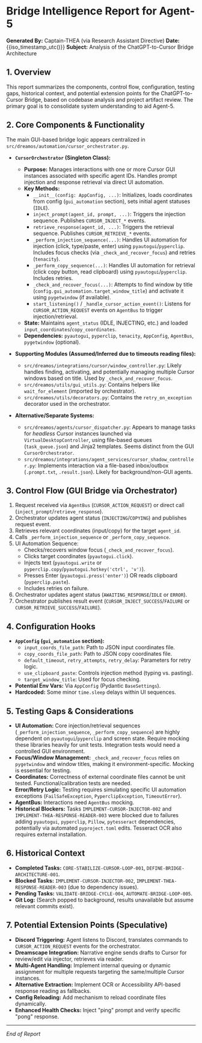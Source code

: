 # Bridge Intelligence Report for Agent-5

**Generated By:** Captain-THEA (via Research Assistant Directive)
**Date:** {{iso_timestamp_utc()}}
**Subject:** Analysis of the ChatGPT-to-Cursor Bridge Architecture

## 1. Overview

This report summarizes the components, control flow, configuration, testing gaps, historical context, and potential extension points for the ChatGPT-to-Cursor Bridge, based on codebase analysis and project artifact review. The primary goal is to consolidate system understanding to aid Agent-5.

## 2. Core Components & Functionality

The main GUI-based bridge logic appears centralized in `src/dreamos/automation/cursor_orchestrator.py`.

*   **`CursorOrchestrator` (Singleton Class):**
    *   **Purpose:** Manages interactions with one or more Cursor GUI instances associated with specific agent IDs. Handles prompt injection and response retrieval via direct UI automation.
    *   **Key Methods:**
        *   `__init__(config: AppConfig, ...)`: Initializes, loads coordinates from config (`gui_automation` section), sets initial agent statuses (`IDLE`).
        *   `inject_prompt(agent_id, prompt, ...)`: Triggers the injection sequence. Publishes `CURSOR_INJECT_*` events.
        *   `retrieve_response(agent_id, ...)`: Triggers the retrieval sequence. Publishes `CURSOR_RETRIEVE_*` events.
        *   `_perform_injection_sequence(...)`: Handles UI automation for injection (click, type/paste, enter) using `pyautogui`/`pyperclip`. Includes focus checks (via `_check_and_recover_focus`) and retries (`tenacity`).
        *   `_perform_copy_sequence(...)`: Handles UI automation for retrieval (click copy button, read clipboard) using `pyautogui`/`pyperclip`. Includes retries.
        *   `_check_and_recover_focus(...)`: Attempts to find window by title (`config.gui_automation.target_window_title`) and activate it using `pygetwindow` (if available).
        *   `start_listening()` / `_handle_cursor_action_event()`: Listens for `CURSOR_ACTION_REQUEST` events on `AgentBus` to trigger injection/retrieval.
    *   **State:** Maintains `agent_status` (IDLE, INJECTING, etc.) and loaded `input_coordinates`/`copy_coordinates`.
    *   **Dependencies:** `pyautogui`, `pyperclip`, `tenacity`, `AppConfig`, `AgentBus`, `pygetwindow` (optional).

*   **Supporting Modules (Assumed/Inferred due to timeouts reading files):**
    *   `src/dreamos/integrations/cursor/window_controller.py`: Likely handles finding, activating, and potentially managing multiple Cursor windows based on title. Used by `_check_and_recover_focus`.
    *   `src/dreamos/utils/gui_utils.py`: Contains helpers like `wait_for_element` (imported by orchestrator).
    *   `src/dreamos/utils/decorators.py`: Contains the `retry_on_exception` decorator used in the orchestrator.

*   **Alternative/Separate Systems:**
    *   `src/dreamos/agents/cursor_dispatcher.py`: Appears to manage tasks for *headless* Cursor instances launched via `VirtualDesktopController`, using file-based queues (`task_queue.json`) and Jinja2 templates. Seems distinct from the GUI `CursorOrchestrator`.
    *   `src/dreamos/integrations/agent_services/cursor_shadow_controller.py`: Implements interaction via a file-based inbox/outbox (`.prompt.txt`, `.result.json`). Likely for background/non-GUI agents.

## 3. Control Flow (GUI Bridge via Orchestrator)

1.  Request received via `AgentBus` (`CURSOR_ACTION_REQUEST`) or direct call (`inject_prompt`/`retrieve_response`).
2.  Orchestrator updates agent status (`INJECTING`/`COPYING`) and publishes request event.
3.  Retrieves relevant coordinates (input/copy) for the target `agent_id`.
4.  Calls `_perform_injection_sequence` or `_perform_copy_sequence`.
5.  UI Automation Sequence:
    *   Checks/recovers window focus (`_check_and_recover_focus`).
    *   Clicks target coordinates (`pyautogui.click`).
    *   Injects text (`pyautogui.write` or `pyperclip.copy`/`pyautogui.hotkey('ctrl', 'v')`).
    *   Presses Enter (`pyautogui.press('enter')`) OR reads clipboard (`pyperclip.paste`).
    *   Includes retries on failure.
6.  Orchestrator updates agent status (`AWAITING_RESPONSE`/`IDLE` or `ERROR`).
7.  Orchestrator publishes result event (`CURSOR_INJECT_SUCCESS`/`FAILURE` or `CURSOR_RETRIEVE_SUCCESS`/`FAILURE`).

## 4. Configuration Hooks

*   **`AppConfig` (`gui_automation` section):**
    *   `input_coords_file_path`: Path to JSON input coordinates file.
    *   `copy_coords_file_path`: Path to JSON copy coordinates file.
    *   `default_timeout`, `retry_attempts`, `retry_delay`: Parameters for retry logic.
    *   `use_clipboard_paste`: Controls injection method (typing vs. pasting).
    *   `target_window_title`: Used for focus checking.
*   **Potential Env Vars:** Via `AppConfig` (Pydantic `BaseSettings`).
*   **Hardcoded:** Some minor `time.sleep` delays within UI sequences.

## 5. Testing Gaps & Considerations

*   **UI Automation:** Core injection/retrieval sequences (`_perform_injection_sequence`, `_perform_copy_sequence`) are highly dependent on `pyautogui`/`pyperclip` and screen state. Require mocking these libraries heavily for unit tests. Integration tests would need a controlled GUI environment.
*   **Focus/Window Management:** `_check_and_recover_focus` relies on `pygetwindow` and window titles, making it environment-specific. Mocking is essential for testing.
*   **Coordinates:** Correctness of external coordinate files cannot be unit tested. Functional/calibration tests are needed.
*   **Error/Retry Logic:** Testing requires simulating specific UI automation exceptions (`FailSafeException`, `PyperclipException`, `TimeoutError`).
*   **AgentBus:** Interactions need `AgentBus` mocking.
*   **Historical Blockers:** Tasks `IMPLEMENT-CURSOR-INJECTOR-002` and `IMPLEMENT-THEA-RESPONSE-READER-003` were blocked due to failures adding `pyautogui`, `pyperclip`, `Pillow`, `pytesseract` dependencies, potentially via automated `pyproject.toml` edits. Tesseract OCR also requires external installation.

## 6. Historical Context

*   **Completed Tasks:** `CORE-STABILIZE-CURSOR-LOOP-001`, `DEFINE-BRIDGE-ARCHITECTURE-001`.
*   **Blocked Tasks:** `IMPLEMENT-CURSOR-INJECTOR-002`, `IMPLEMENT-THEA-RESPONSE-READER-003` (due to dependency issues).
*   **Pending Tasks:** `VALIDATE-BRIDGE-CYCLE-004`, `AUTOMATE-BRIDGE-LOOP-005`.
*   **Git Log:** (Search popped to background, results unavailable but assume relevant commits exist).

## 7. Potential Extension Points (Speculative)

*   **Discord Triggering:** Agent listens to Discord, translates commands to `CURSOR_ACTION_REQUEST` events for the orchestrator.
*   **Dreamscape Integration:** Narrative engine sends drafts to Cursor for review/edit via injector, retrieves via reader.
*   **Multi-Agent Handling:** Implement internal queuing or dynamic assignment for multiple requests targeting the same/multiple Cursor instances.
*   **Alternative Extraction:** Implement OCR or Accessibility API-based response reading as fallbacks.
*   **Config Reloading:** Add mechanism to reload coordinate files dynamically.
*   **Enhanced Health Checks:** Inject "ping" prompt and verify specific "pong" response.

---
*End of Report* 